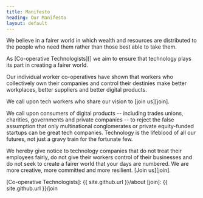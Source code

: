 ```yaml
---
title: Manifesto
heading: Our Manifesto
layout: default
---
```


We believe in a fairer world in which wealth and resources are distributed to the people who need them rather than those best able to take them.

As [Co-operative Technologists][] we aim to ensure that technology plays its part in creating a fairer world.

Our individual worker co-operatives have shown that workers who collectively own their companies and control their destinies make better workplaces, better suppliers and better digital products.

We call upon tech workers who share our vision to [join us][join].

We call upon consumers of digital products -- including trades unions, charities, governments and private companies -- to reject the false assumption that only multinational conglomerates or private equity-funded startups can be great tech companies. Technology is the lifeblood of all our futures, not just a gravy train for the fortunate few.

We hereby give notice to technology companies that do not treat their employees fairly, do not give their workers control of their businesses and do not seek to create a fairer world that your days are numbered. We are more creative, more committed and more resilient. [Join us][join].

[Co-operative Technologists]: {{ site.github.url }}/about
[join]: {{ site.github.url }}/join
